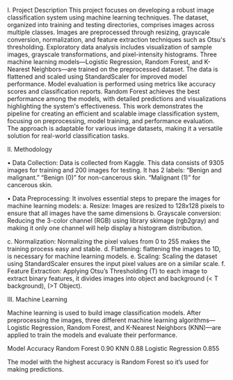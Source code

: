 I.	Project Description
This project focuses on developing a robust image classification system using machine learning techniques. The dataset, organized into training and testing directories, comprises images across multiple classes. Images are preprocessed through resizing, grayscale conversion, normalization, and feature extraction techniques such as Otsu's thresholding. Exploratory data analysis includes visualization of sample images, grayscale transformations, and pixel-intensity histograms.
Three machine learning models—Logistic Regression, Random Forest, and K-Nearest Neighbors—are trained on the preprocessed dataset. The data is flattened and scaled using StandardScaler for improved model performance. Model evaluation is performed using metrics like accuracy scores and classification reports. Random Forest achieves the best performance among the models, with detailed predictions and visualizations highlighting the system's effectiveness.
This work demonstrates the pipeline for creating an efficient and scalable image classification system, focusing on preprocessing, model training, and performance evaluation. The approach is adaptable for various image datasets, making it a versatile solution for real-world classification tasks.

II.	Methodology 

•	Data Collection: Data is collected from Kaggle. This data consists of 9305 images for training and 200 images for testing. It has 2 labels: “Benign and malignant.”
“Benign (0)” for non-cancerous skin.
“Malignant (1)” for cancerous skin.

 
•	Data Preprocessing: It involves essential steps to prepare the images for machine learning models:
a.	Resize: Images are resized to 128x128 pixels to ensure that all images have the same dimensions
b.	Grayscale conversion: Reducing the 3-color channel (RGB) using library skimage (rgb2gray) and making it only one channel will help display a histogram distribution.

c.	Normalization: Normalizing the pixel values from 0 to 255 makes the training process easy and stable.
d.	Flattening: flattening the images to 1D, is necessary for machine learning models.
e.	Scaling: Scaling the dataset using StandardScaler ensures the input pixel values are on a similar scale.
f.	Feature Extraction: Applying Otsu’s Thresholding (T) to each image to extract binary features, it divides images into object and background (< T background), (>T Object).

III.	Machine Learning

Machine learning is used to build image classification models. After preprocessing the images, three different machine learning algorithms—Logistic Regression, Random Forest, and K-Nearest Neighbors (KNN)—are applied to train the models and evaluate their performance.

Model	Accuracy
Random Forest	0.90
KNN	0.88
Logistic Regression	0.855

The model with the highest accuracy is Random Forest so it’s used for making predictions.
